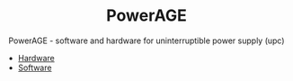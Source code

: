 # <center>PowerAGE</center>
<center>PowerAGE - software and hardware for uninterruptible power supply (upc)</center>

* [Hardware](/Hardware)
* [Software](/Software)